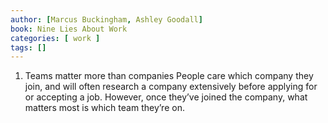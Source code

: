 ```yaml
---
author: [Marcus Buckingham, Ashley Goodall]
book: Nine Lies About Work
categories: [ work ]
tags: []
---
```

1. Teams matter more than companies
People care which company they join, and will often research a company extensively before applying for or accepting a job. However, once they’ve joined the company, what matters most is which team they’re on.